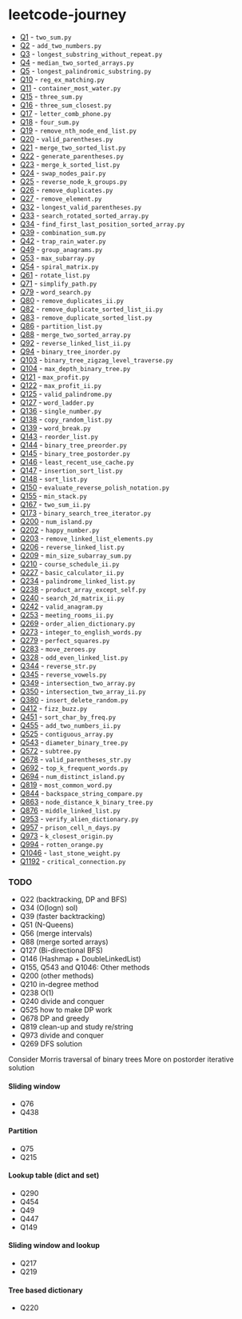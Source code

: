 # leetcode-journey

- [Q1](https://leetcode.com/problems/two-sum/) - `two_sum.py`
- [Q2](https://leetcode.com/problems/add-two-numbers) - `add_two_numbers.py`
- [Q3](https://leetcode.com/problems/longest-substring-without-repeating-characters) - `longest_substring_without_repeat.py` 
- [Q4](https://leetcode.com/problems/median-of-two-sorted-arrays) - `median_two_sorted_arrays.py`
- [Q5](https://leetcode.com/problems/longest-palindromic-substring/) - `longest_palindromic_substring.py`
- [Q10](https://leetcode.com/problems/regular-expression-matching/) - `reg_ex_matching.py`
- [Q11](https://leetcode.com/problems/container-with-most-water/) - `container_most_water.py`
- [Q15](https://leetcode.com/problems/3sum/) - `three_sum.py`
- [Q16](https://leetcode.com/problems/3sum-closest/) - `three_sum_closest.py`
- [Q17](https://leetcode.com/problems/letter-combinations-of-a-phone-number/) - `letter_comb_phone.py`
- [Q18](https://leetcode.com/problems/4sum/) - `four_sum.py`
- [Q19](https://leetcode.com/problems/remove-nth-node-from-end-of-list/) - `remove_nth_node_end_list.py`
- [Q20](https://leetcode.com/problems/valid-parentheses/) - `valid_parentheses.py`
- [Q21](https://leetcode.com/problems/merge-two-sorted-lists/) - `merge_two_sorted_list.py`
- [Q22](https://leetcode.com/problems/generate-parentheses/) - `generate_parentheses.py`
- [Q23](https://leetcode.com/problems/merge-k-sorted-lists/) - `merge_k_sorted_list.py`
- [Q24](https://leetcode.com/problems/swap-nodes-in-pairs/) - `swap_nodes_pair.py`
- [Q25](https://leetcode.com/problems/reverse-nodes-in-k-group/) - `reverse_node_k_groups.py`
- [Q26](https://leetcode.com/problems/remove-duplicates-from-sorted-array/) - `remove_duplicates.py`
- [Q27](https://leetcode.com/problems/remove-element/) - `remove_element.py`
- [Q32](https://leetcode.com/problems/longest-valid-parentheses/) - `longest_valid_parentheses.py`
- [Q33](https://leetcode.com/problems/search-in-rotated-sorted-array/) - `search_rotated_sorted_array.py`
- [Q34](https://leetcode.com/problems/find-first-and-last-position-of-element-in-sorted-array/) - `find_first_last_position_sorted_array.py`
- [Q39](https://leetcode.com/problems/combination-sum/) - `combination_sum.py`
- [Q42](https://leetcode.com/problems/trapping-rain-water/) - `trap_rain_water.py`
- [Q49](https://leetcode.com/problems/group-anagrams/) - `group_anagrams.py`
- [Q53](https://leetcode.com/problems/maximum-subarray/) - `max_subarray.py`
- [Q54](https://leetcode.com/problems/spiral-matrix/) - `spiral_matrix.py`
- [Q61](https://leetcode.com/problems/rotate-list/) - `rotate_list.py`
- [Q71](https://leetcode.com/problems/simplify-path/) - `simplify_path.py`
- [Q79](https://leetcode.com/problems/word-search/) - `word_search.py`
- [Q80](https://leetcode.com/problems/remove-duplicates-from-sorted-array-ii/) - `remove_duplicates_ii.py`
- [Q82](https://leetcode.com/problems/remove-duplicates-from-sorted-list-ii/) - `remove_duplicate_sorted_list_ii.py`
- [Q83](https://leetcode.com/problems/remove-duplicates-from-sorted-list/) - `remove_duplicate_sorted_list.py`
- [Q86](https://leetcode.com/problems/partition-list/) - `partition_list.py`
- [Q88](https://leetcode.com/problems/merge-sorted-array/) - `merge_two_sorted_array.py`
- [Q92](https://leetcode.com/problems/reverse-linked-list-ii/) - `reverse_linked_list_ii.py`
- [Q94](https://leetcode.com/problems/binary-tree-inorder-traversal/) - `binary_tree_inorder.py`
- [Q103](https://leetcode.com/problems/binary-tree-zigzag-level-order-traversal/) - `binary_tree_zigzag_level_traverse.py`
- [Q104](https://leetcode.com/problems/maximum-depth-of-binary-tree/) - `max_depth_binary_tree.py`
- [Q121](https://leetcode.com/problems/best-time-to-buy-and-sell-stock/) - `max_profit.py`
- [Q122](https://leetcode.com/problems/best-time-to-buy-and-sell-stock-ii/) - `max_profit_ii.py`
- [Q125](https://leetcode.com/problems/valid-palindrome/) - `valid_palindrome.py`
- [Q127](https://leetcode.com/problems/word-ladder/) - `word_ladder.py`
- [Q136](https://leetcode.com/problems/single-number/) - `single_number.py`
- [Q138](https://leetcode.com/problems/copy-list-with-random-pointer/) - `copy_random_list.py`
- [Q139](https://leetcode.com/problems/word-break/) - `word_break.py`
- [Q143](https://leetcode.com/problems/reorder-list/) - `reorder_list.py`
- [Q144](https://leetcode.com/problems/binary-tree-preorder-traversal/) - `binary_tree_preorder.py`
- [Q145](https://leetcode.com/problems/binary-tree-postorder-traversal/) - `binary_tree_postorder.py`
- [Q146](https://leetcode.com/problems/lru-cache/) - `least_recent_use_cache.py`
- [Q147](https://leetcode.com/problems/insertion-sort-list/) - `insertion_sort_list.py`
- [Q148](https://leetcode.com/problems/sort-list/) - `sort_list.py`
- [Q150](https://leetcode.com/problems/evaluate-reverse-polish-notation/) - `evaluate_reverse_polish_notation.py`
- [Q155](https://leetcode.com/problems/min-stack/) - `min_stack.py`
- [Q167](https://leetcode.com/problems/two-sum-ii-input-array-is-sorted/) - `two_sum_ii.py`
- [Q173](https://leetcode.com/problems/binary-search-tree-iterator/) - `binary_search_tree_iterator.py`
- [Q200](https://leetcode.com/problems/number-of-islands/) - `num_island.py`
- [Q202](https://leetcode.com/problems/happy-number/) - `happy_number.py`
- [Q203](https://leetcode.com/problems/remove-linked-list-elements/) - `remove_linked_list_elements.py`
- [Q206](https://leetcode.com/problems/reverse-linked-list/) - `reverse_linked_list.py`
- [Q209](https://leetcode.com/problems/minimum-size-subarray-sum/) - `min_size_subarray_sum.py`
- [Q210](https://leetcode.com/problems/course-schedule-ii/) - `course_schedule_ii.py`
- [Q227](https://leetcode.com/problems/basic-calculator-ii/) - `basic_calculator_ii.py`
- [Q234](https://leetcode.com/problems/palindrome-linked-list/) - `palindrome_linked_list.py`
- [Q238](https://leetcode.com/problems/product-of-array-except-self/) - `product_array_except_self.py`
- [Q240](https://leetcode.com/problems/search-a-2d-matrix-ii/) - `search_2d_matrix_ii.py`
- [Q242](https://leetcode.com/problems/valid-anagram/) - `valid_anagram.py`
- [Q253](https://leetcode.com/problems/meeting-rooms-ii/) - `meeting_rooms_ii.py`
- [Q269](https://leetcode.com/problems/alien-dictionary/) - `order_alien_dictionary.py`
- [Q273](https://leetcode.com/problems/integer-to-english-words/) - `integer_to_english_words.py`
- [Q279](https://leetcode.com/problems/perfect-squares/) - `perfect_squares.py`
- [Q283](https://leetcode.com/problems/move-zeroes/) - `move_zeroes.py`
- [Q328](https://leetcode.com/problems/odd-even-linked-list/) - `odd_even_linked_list.py`
- [Q344](https://leetcode.com/problems/reverse-string/) - `reverse_str.py`
- [Q345](https://leetcode.com/problems/reverse-vowels-of-a-string/) - `reverse_vowels.py`
- [Q349](https://leetcode.com/problems/intersection-of-two-arrays/) - `intersection_two_array.py`
- [Q350](https://leetcode.com/problems/intersection-of-two-arrays-ii/) - `intersection_two_array_ii.py`
- [Q380](https://leetcode.com/problems/insert-delete-getrandom-o1/) - `insert_delete_random.py`
- [Q412](https://leetcode.com/problems/fizz-buzz/) - `fizz_buzz.py`
- [Q451](https://leetcode.com/problems/sort-characters-by-frequency/) - `sort_char_by_freq.py`
- [Q455](https://leetcode.com/problems/add-two-numbers-ii/) - `add_two_numbers_ii.py`
- [Q525](https://leetcode.com/problems/contiguous-array/) - `contiguous_array.py`
- [Q543](https://leetcode.com/problems/diameter-of-binary-tree/) - `diameter_binary_tree.py`
- [Q572](https://leetcode.com/problems/subtree-of-another-tree/) - `subtree.py`
- [Q678](https://leetcode.com/problems/valid-parenthesis-string/) - `valid_parentheses_str.py`
- [Q692](https://leetcode.com/problems/top-k-frequent-words/) - `top_k_frequent_words.py`
- [Q694](https://leetcode.com/problems/number-of-distinct-islands/) - `num_distinct_island.py`
- [Q819](https://leetcode.com/problems/most-common-word/) - `most_common_word.py`
- [Q844](https://leetcode.com/problems/backspace-string-compare/) - `backspace_string_compare.py`
- [Q863](https://leetcode.com/problems/all-nodes-distance-k-in-binary-tree/) - `node_distance_k_binary_tree.py`
- [Q876](https://leetcode.com/problems/middle-of-the-linked-list/) - `middle_linked_list.py`
- [Q953](https://leetcode.com/problems/verifying-an-alien-dictionary/) - `verify_alien_dictionary.py`
- [Q957](https://leetcode.com/problems/prison-cells-after-n-days/) - `prison_cell_n_days.py`
- [Q973](https://leetcode.com/problems/k-closest-points-to-origin/) - `k_closest_origin.py`
- [Q994](https://leetcode.com/problems/rotting-oranges/) - `rotten_orange.py`
- [Q1046](https://leetcode.com/problems/last-stone-weight/) - `last_stone_weight.py`
- [Q1192](https://leetcode.com/problems/critical-connections-in-a-network/) - `critical_connection.py`

### TODO
- Q22 (backtracking, DP and BFS)
- Q34 (O(logn) sol)
- Q39 (faster backtracking)
- Q51 (N-Queens)
- Q56 (merge intervals)
- Q88 (merge sorted arrays)
- Q127 (Bi-directional BFS)
- Q146 (Hashmap + DoubleLinkedList)
- Q155, Q543 and Q1046: Other methods
- Q200 (other methods)
- Q210 in-degree method
- Q238 O(1)
- Q240 divide and conquer
- Q525 how to make DP work
- Q678 DP and greedy
- Q819 clean-up and study re/string
- Q973 divide and conquer
- Q269 DFS solution

Consider Morris traversal of binary trees
More on postorder iterative solution

#### Sliding window
- Q76
- Q438

#### Partition
- Q75
- Q215

#### Lookup table (dict and set)
- Q290
- Q454
- Q49
- Q447
- Q149

#### Sliding window and lookup
- Q217
- Q219

#### Tree based dictionary
- Q220
